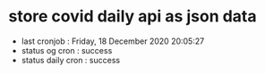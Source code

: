 # store covid daily api as json data

- last cronjob : Friday, 18 December 2020 20:05:27
- status og cron : success
- status daily cron : success
      
      